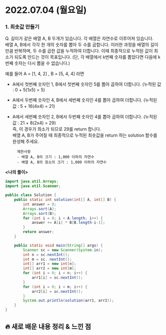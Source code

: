 # 2022.07.04 (월요일)

### **1. 최솟값 만들기**

Q. 길이가 같은 배열 A, B 두개가 있습니다. 각 배열은 자연수로 이루어져 있습니다.   
   배열 A, B에서 각각 한 개의 숫자를 뽑아 두 수를 곱합니다. 이러한 과정을 배열의 길이만큼 반복하며, 두 수를 곱한 값을 누적하여 더합니다. 이때 최종적으로 누적된 값이 최소가 되도록 만드는 것이 목표입니다. (단, 각 배열에서 k번째 숫자를 뽑았다면 다음에 k번째 숫자는 다시 뽑을 수 없습니다.)   

   예를 들어 A = [1, 4, 2] , B = [5, 4, 4] 라면   

- A에서 첫번째 숫자인 1, B에서 첫번째 숫자인 5를 뽑아 곱하여 더합니다. (누적된 값 : 0 + 5(1x5) = 5)
- A에서 두번째 숫자인 4, B에서 세번째 숫자인 4를 뽑아 곱하여 더합니다. (누적된 값 : 5 + 16(4x4) = 21)
- A에서 세번째 숫자인 2, B에서 두번째 숫자인 4를 뽑아 곱하여 더합니다. (누적된 값 : 21 + 8(2x4) = 29)   
  즉, 이 경우가 최소가 되므로 29를 return 합니다.   
  배열 A, B가 주어질 때 최종적으로 누적된 최솟값을 return 하는 solution 함수를 완성해 주세요. 
  
        제한사항
        - 배열 A, B의 크기 : 1,000 이하의 자연수
        - 배열 A, B의 원소의 크기 : 1,000 이하의 자연수

**<나의 풀이>**
```java
import java.util.Arrays;
import java.util.Scanner;

public class Solution {
    public static int solution(int[] A, int[] B) {
        int answer = 0;
        Arrays.sort(A);
        Arrays.sort(B);
        for (int i = 0; i < A.length; i++) {
            answer += A[i] * B[B.length-i-1];
        }
        return answer;
    }

    public static void main(String[] args) {
        Scanner sc = new Scanner(System.in);
        int n = sc.nextInt();
        int m = sc. nextInt();
        int[] arr1 = new int[n];
        int[] arr2 = new int[m];
        for (int i = 0; i < n; i++) {
            arr1[i] = sc.nextInt();
        }
        for (int i = 0; i < m; i++) {
            arr2[i] = sc.nextInt();
        }
        System.out.println(solution(arr1, arr2));
    }
}
```

##  **🔥 새로 배운 내용 정리 & 느낀 점**